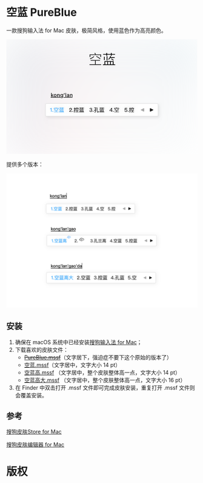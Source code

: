 # 空蓝 PureBlue

一款搜狗输入法 for Mac 皮肤，极简风格，使用蓝色作为高亮颜色。



![](images/preview@2x.png)

提供多个版本：

![](images/screenshots@2x.png)

## 安装

1. 确保在 macOS 系统中已经安装[搜狗输入法 for Mac](https://pinyin.sogou.com/mac/introduce.php)；
2. 下载喜欢的皮肤文件：
   - [~~PureBlue.mssf~~](https://github.com/intret/PureBlue/raw/master/PureBlue.mssf)（文字居下，强迫症不要下这个原始的版本了） 
   - [空蓝.mssf](https://github.com/intret/PureBlue/raw/master/空蓝.mssf)（文字居中，文字大小 14 pt）
   - [空蓝高.mssf](https://github.com/intret/PureBlue/raw/master/空蓝高.mssf) （文字居中，整个皮肤整体高一点，文字大小 14 pt）
   - [空蓝高大.mssf](https://github.com/intret/PureBlue/raw/master/空蓝高大.mssf) （文字居中，整个皮肤整体高一点，文字大小 16 pt）
3. 在 Finder 中双击打开 .mssf 文件即可完成皮肤安装，重复打开 .mssf 文件则会覆盖安装。

## 参考

[搜狗皮肤Store for Mac](https://pinyin.sogou.com/skins/mac.php)

[搜狗皮肤编辑器 for Mac](https://pinyin.sogou.com/mac/skineditor.php)

# 版权

